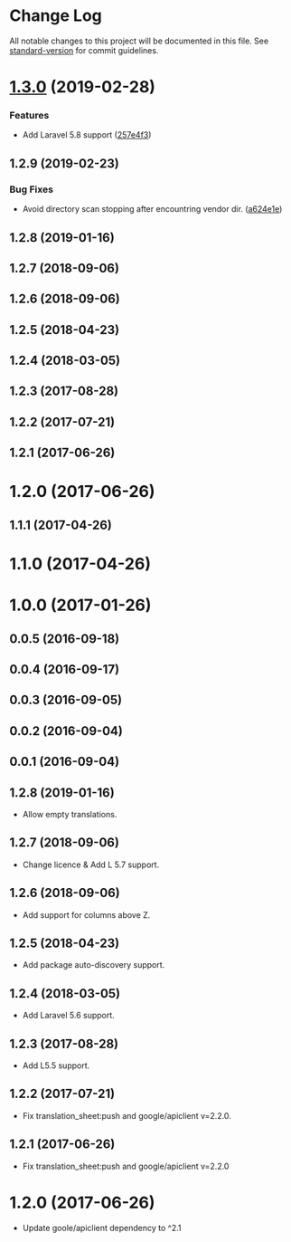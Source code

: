 # Change Log

All notable changes to this project will be documented in this file. See [standard-version](https://github.com/conventional-changelog/standard-version) for commit guidelines.

<a name="1.3.0"></a>
# [1.3.0](https://github.com/nikaia/translation-sheet/compare/v1.2.9...v1.3.0) (2019-02-28)


### Features

* Add Laravel 5.8 support ([257e4f3](https://github.com/nikaia/translation-sheet/commit/257e4f3))



<a name="1.2.9"></a>
## 1.2.9 (2019-02-23)


### Bug Fixes

* Avoid directory scan stopping after encountring vendor dir. ([a624e1e](https://github.com/nikaia/translation-sheet/commit/a624e1e))



<a name="1.2.8"></a>
## 1.2.8 (2019-01-16)



<a name="1.2.7"></a>
## 1.2.7 (2018-09-06)



<a name="1.2.6"></a>
## 1.2.6 (2018-09-06)



<a name="1.2.5"></a>
## 1.2.5 (2018-04-23)



<a name="1.2.4"></a>
## 1.2.4 (2018-03-05)



<a name="1.2.3"></a>
## 1.2.3 (2017-08-28)



<a name="1.2.2"></a>
## 1.2.2 (2017-07-21)



<a name="1.2.1"></a>
## 1.2.1 (2017-06-26)



<a name="1.2.0"></a>
# 1.2.0 (2017-06-26)



<a name="1.1.1"></a>
## 1.1.1 (2017-04-26)



<a name="1.1.0"></a>
# 1.1.0 (2017-04-26)



<a name="1.0.0"></a>
# 1.0.0 (2017-01-26)



<a name="0.0.5"></a>
## 0.0.5 (2016-09-18)



<a name="0.0.4"></a>
## 0.0.4 (2016-09-17)



<a name="0.0.3"></a>
## 0.0.3 (2016-09-05)



<a name="0.0.2"></a>
## 0.0.2 (2016-09-04)



<a name="0.0.1"></a>
## 0.0.1 (2016-09-04)



<a name="1.2.8"></a>
## 1.2.8 (2019-01-16)

- Allow empty translations.


<a name="1.2.7"></a>
## 1.2.7 (2018-09-06)

- Change licence & Add L 5.7 support.


<a name="1.2.6"></a>
## 1.2.6 (2018-09-06)

- Add support for columns above Z.


<a name="1.2.5"></a>
## 1.2.5 (2018-04-23)

- Add package auto-discovery support.


<a name="1.2.4"></a>
## 1.2.4 (2018-03-05)

- Add Laravel 5.6 support.


<a name="1.2.3"></a>
## 1.2.3 (2017-08-28)

- Add L5.5 support.


<a name="1.2.2"></a>
## 1.2.2 (2017-07-21)

- Fix translation_sheet:push and google/apiclient v=2.2.0.

<a name="1.2.1"></a>
## 1.2.1 (2017-06-26)

- Fix translation_sheet:push and google/apiclient v=2.2.0


<a name="1.2.0"></a>
# 1.2.0 (2017-06-26)

- Update goole/apiclient dependency to ^2.1